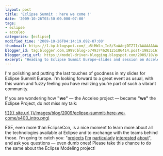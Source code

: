 ```yaml
---
layout: post
title: 'Eclipse Summit : here we come !'
date: '2009-10-26T03:50:00.000-07:00'
tags:
- eclipse
- acceleo
categories: [eclipse]
modified_time: '2009-10-26T04:14:19.692-07:00'
thumbnail: https://1.bp.blogspot.com/_u5tMWln_Ie8/SuWAejDTZII/AAAAAAAAANM/en5P-e3JYNQ/s72-c/intro.png
blogger_id: tag:blogger.com,1999:blog-5749374620125186414.post-1983516783824597404
blogger_orig_url: https://model-driven-blogging.blogspot.com/2009/10/eclipse-summit-here-we-come.html
excerpt: "Heading to Eclipse Summit Europe—slides and session on Acceleo’s journey—for community members planning their ESE agenda this week."
---
```


I'm polishing and putting the last touches of goodness in my slides for Eclipse Summit Europe. I'm looking forward to a great event as usual, with this warm and fuzzy feeling you have realizing you're part of such a vibrant community.

If you are wondering how **"we"** — the Acceleo project — became **"we"** the Eclipse Project, do not miss my talk:

[![]({{ site.url }}/images/blog/2009/eclipse-summit-here-we-come/s400_intro.png)](https://www.eclipsecon.org/summiteurope2009/sessions?id=971)

ESE, even more than EclipseCon, is a nice moment to learn more about all the technologies available at Eclipse and to exchange with the teams behind those. I'm going to catch you: "[projects](https://www.eclipse.dev/ecf/) [I'm](https://www.eclipse.dev/projects/project_summary.php?projectid=technology.jwt) [particularly](https://www.eclipse.dev/equinox/) [interested](https://www.eclipse.dev/projects/project_summary.php?projectid=technology.egit) [about](https://eclipse.org/rap/)", and ask you questions — even dumb ones! Please take this chance to do the same about the Eclipse Modeling project!

